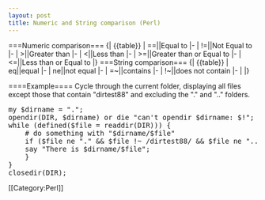 ```yaml
---
layout: post 
title: Numeric and String comparison (Perl)
---
```


===Numeric comparison===
{| {{table}}
| ==||Equal to
|-
| !=||Not Equal to
|-
| >||Greater than
|-
| <||Less than
|-
| >=||Greater than or Equal to
|-
| <=||Less than or Equal to
|}
===String comparison===
{| {{table}}
| eq||equal
|-
| ne||not equal
|-
| =~||contains
|-
| !~||does not contain
|-
| 
|}

====Example====
Cycle through the current folder, displaying all files except those that contain "dirtest88" and excluding the "." and ".." folders.
<pre>
my $dirname = ".";
opendir(DIR, $dirname) or die "can't opendir $dirname: $!";
while (defined($file = readdir(DIR))) {
    # do something with "$dirname/$file"
    if ($file ne "." && $file !~ /dirtest88/ && $file ne "..") {
    say "There is $dirname/$file";
    }
}
closedir(DIR);
</pre>


[[Category:Perl]]
